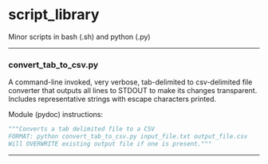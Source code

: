 # script_library
Minor scripts in bash (.sh) and python (.py)

---

### convert_tab_to_csv.py
A command-line invoked, very verbose, tab-delimited to csv-delimited file converter that outputs all lines to STDOUT to make its changes transparent. Includes representative strings with escape characters printed.  


Module (pydoc) instructions:

```python
"""Converts a tab delimited file to a CSV
FORMAT: python convert_tab_to_csv.py input_file.txt output_file.csv
Will OVERWRITE existing output file if one is present."""
```

---

